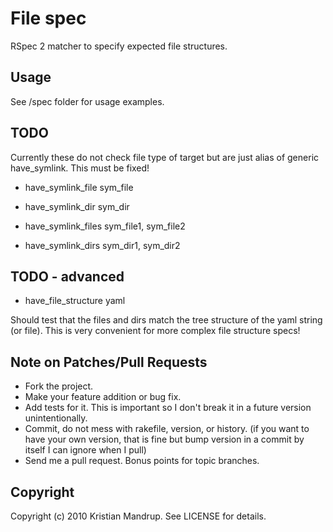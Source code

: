 # File spec

RSpec 2 matcher to specify expected file structures.

## Usage

See /spec folder for usage examples.

## TODO

Currently these do not check file type of target but are just alias of generic have_symlink.
This must be fixed!

* have_symlink_file sym_file
* have_symlink_dir sym_dir

* have_symlink_files sym_file1, sym_file2
* have_symlink_dirs sym_dir1, sym_dir2

## TODO - advanced

* have_file_structure yaml

Should test that the files and dirs match the tree structure of the yaml string (or file).
This is very convenient for more complex file structure specs!

## Note on Patches/Pull Requests
 
* Fork the project.
* Make your feature addition or bug fix.
* Add tests for it. This is important so I don't break it in a
  future version unintentionally.
* Commit, do not mess with rakefile, version, or history.
  (if you want to have your own version, that is fine but bump version in a commit by itself I can ignore when I pull)
* Send me a pull request. Bonus points for topic branches.

## Copyright

Copyright (c) 2010 Kristian Mandrup. See LICENSE for details.
